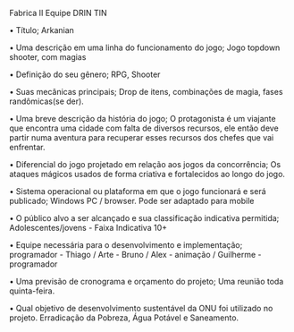 Fabrica II Equipe DRIN TIN

• Título; Arkanian

• Uma descrição em uma linha do funcionamento do jogo; Jogo topdown shooter, com magias

• Definição do seu gênero; RPG, Shooter

• Suas mecânicas principais; Drop de itens, combinações de magia, fases randômicas(se der).

• Uma breve descrição da história do jogo; O protagonista é um viajante que encontra uma cidade com falta de diversos recursos, ele então deve partir numa aventura para recuperar esses recursos dos chefes que vai enfrentar.

• Diferencial do jogo projetado em relação aos jogos da concorrência; Os ataques mágicos usados de forma criativa e fortalecidos ao longo do jogo.

• Sistema operacional ou plataforma em que o jogo funcionará e será publicado; Windows PC / browser. Pode ser adaptado para mobile

• O público alvo a ser alcançado e sua classificação indicativa permitida; Adolescentes/jovens - Faixa Indicativa 10+

• Equipe necessária para o desenvolvimento e implementação; programador - Thiago / Arte - Bruno / Alex - animação / Guilherme - programador

• Uma previsão de cronograma e orçamento do projeto; Uma reunião toda quinta-feira.

• Qual objetivo de desenvolvimento sustentável da ONU foi utilizado no projeto. Erradicação da Pobreza, Água Potável e Saneamento.
